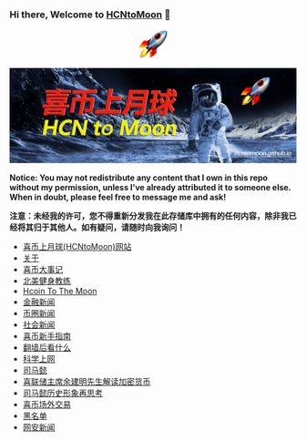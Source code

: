 ### Hi there, Welcome to [HCNtoMoon](https://hcntomoon.github.io/) 👋 


<p align="center">
  <img src="/images/rocket_1f680.png" width="10%">
</p>


![喜币上月球图片](/images/about/HCNtoMoon.jpg "喜币上月球")

**Notice: You may not redistribute any content that I own in this repo without my permission, unless I've already attributed it to someone else. When in doubt, please feel free to message me and ask!**

**注意：未经我的许可，您不得重新分发我在此存储库中拥有的任何内容，除非我已经将其归于其他人。如有疑问，请随时向我询问！**




- [喜币上月球(HCNtoMoon)网站](https://hcntomoon.github.io)
- [关于](https://hcntomoon.github.io/about)  
- [喜币大事记](https://hcntomoon.github.io/%E5%96%9C%E5%B8%81%E5%A4%A7%E4%BA%8B%E8%AE%B0)
- [北美健身教练](https://hcntomoon.github.io/%E5%8C%97%E7%BE%8E%E5%81%A5%E8%BA%AB%E6%95%99%E7%BB%83)
- [Hcoin To The Moon](https://hcntomoon.github.io/hcoin-to-the-moon)
- [金融新闻](https://hcntomoon.github.io/%E9%87%91%E8%9E%8D%E6%96%B0%E9%97%BB)
- [币圈新闻](https://hcntomoon.github.io/%E5%B8%81%E5%9C%88%E6%96%B0%E9%97%BB)
- [社会新闻](https://hcntomoon.github.io/%E7%A4%BE%E4%BC%9A%E6%96%B0%E9%97%BB)
- [喜币新手指南](https://hcntomoon.github.io/%E5%96%9C%E5%B8%81%E6%96%B0%E6%89%8B%E6%8C%87%E5%8D%97)
- [翻墙后看什么](https://hcntomoon.github.io/%E7%BF%BB%E5%A2%99%E5%90%8E%E7%9C%8B%E4%BB%80%E4%B9%88)
- [科学上网](https://hcntomoon.github.io/%E7%A7%91%E5%AD%A6%E4%B8%8A%E7%BD%91)
- [司马懿](https://hcntomoon.github.io/%E5%8F%B8%E9%A9%AC%E6%87%BF)
- [喜联储主席余建明先生解读加密货币](https://hcntomoon.github.io/%E5%96%9C%E8%81%94%E5%82%A8%E4%B8%BB%E5%B8%AD%E4%BD%99%E5%BB%BA%E6%98%8E%E5%85%88%E7%94%9F%E8%A7%A3%E8%AF%BB%E5%8A%A0%E5%AF%86%E8%B4%A7%E5%B8%81)
- [司马懿历史形象再思考](https://hcntomoon.github.io/%E5%8F%B8%E9%A9%AC%E6%87%BF%E5%8E%86%E5%8F%B2%E5%BD%A2%E8%B1%A1%E5%86%8D%E6%80%9D%E8%80%83)
- [喜币场外交易](https://hcntomoon.github.io/%E5%96%9C%E5%B8%81%E5%9C%BA%E5%A4%96%E4%BA%A4%E6%98%93)
- [黑名单](https://hcntomoon.github.io/%E9%BB%91%E5%90%8D%E5%8D%95)
- [网安新闻](https://hcntomoon.github.io/%E7%BD%91%E5%AE%89%E6%96%B0%E9%97%BB) 




